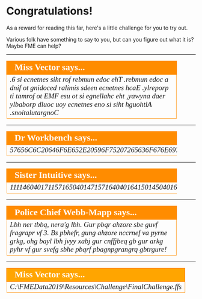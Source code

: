 # Congratulations! #

As a reward for reading this far, here's a little challenge for you to try out.

Various folk have something to say to you, but can you figure out what it is? Maybe FME can help?

---

<!--Person X Says Section-->

<table style="border-spacing: 0px; table-layout: fixed; width: 90%">
<tr>
<td style="vertical-align:middle;background-color:darkorange;border: 2px solid darkorange">
<i class="fa fa-quote-left fa-lg fa-pull-left fa-fw" style="color:white;padding-right: 12px;vertical-align:text-top"></i>
<span style="color:white;font-size:x-large;font-weight: bold;font-family:serif">Miss Vector says...</span>
</td>
</tr>

<tr>
<td style="border: 1px solid darkorange; word-wrap: break-word">
<span style="font-family:serif; font-style:italic; font-size:larger">
.6 si ecnetnes siht rof rebmun edoc ehT .rebmun edoc a dnif ot gnidoced ralimis sdeen ecnetnes hcaE .ylreporp ti tamrof ot EMF esu ot si egnellahc eht ,yawyna daer ylbaborp dluoc uoy ecnetnes eno si siht hguohtlA .snoitalutargnoC
</span>
</td>
</tr>
</table>

---

<!--Person X Says Section-->

<table style="border-spacing: 0px; table-layout: fixed; width: 90%">
<tr>
<td style="vertical-align:middle;background-color:darkorange;border: 2px solid darkorange">
<i class="fa fa-quote-left fa-lg fa-pull-left fa-fw" style="color:white;padding-right: 12px;vertical-align:text-top"></i>
<span style="color:white;font-size:x-large;font-weight: bold;font-family:serif">Dr Workbench says...</span>
</td>
</tr>

<tr>
<td style="border: 1px solid darkorange">
<span style="font-family:serif; font-style:italic; font-size:larger; word-wrap: break-word">
57656C6C20646F6E652E20596F75207265636F676E697A656420746869732061732068657820656E636F64656420746578742E204920686F706520796F75206465636F64656420697420776974682074686520546578744465636F646572207472616E73666F726D65722E20427920746865207761792C2074686520636F6465206E756D6265722066726F6D206D652069732039
</span>
</td>
</tr>
</table>

---

<!--Person X Says Section-->

<table style="border-spacing: 0px; table-layout: fixed; width: 90%">
<tr>
<td style="vertical-align:middle;background-color:darkorange;border: 2px solid darkorange">
<i class="fa fa-quote-left fa-lg fa-pull-left fa-fw" style="color:white;padding-right: 12px;vertical-align:text-top"></i>
<span style="color:white;font-size:x-large;font-weight: bold;font-family:serif">Sister Intuitive says...</span>
</td>
</tr>

<tr>
<td style="border: 1px solid darkorange">
<span style="font-family:serif; font-style:italic; font-size:larger; word-wrap: break-word">
111146040171157165040147157164040164150145040160162145166151157165163040163145156164145156143145040151164040163150157165154144040150141166145040142145145156040152165163164040141163040145141163171040164157040144145143157144145040164150151163040157143164141154040164145170164040162145160162145163145156164141164151157156040165163151156147040164150145040124145170164104145143157144145162040164162141156163146157162155145162056040124150151163040143157144145040156165155142145162040151163040061
</span>
</td>
</tr>
</table>

---

<!--Person X Says Section-->

<table style="border-spacing: 0px; table-layout: fixed; width: 90%">
<tr>
<td style="vertical-align:middle;background-color:darkorange;border: 2px solid darkorange">
<i class="fa fa-quote-left fa-lg fa-pull-left fa-fw" style="color:white;padding-right: 12px;vertical-align:text-top"></i>
<span style="color:white;font-size:x-large;font-weight: bold;font-family:serif">Police Chief Webb-Mapp says...</span>
</td>
</tr>

<tr>
<td style="border: 1px solid darkorange">
<span style="font-family:serif; font-style:italic; font-size:larger; word-wrap: break-word">
Lbh ner tbbq, nera'g lbh. Gur pbqr ahzore sbe guvf fragrapr vf 3. Bs pbhefr, gung ahzore nccrnef va pyrne grkg, ohg bayl lbh jvyy xabj gur cnffjbeq gb gur arkg pyhr vf gur svefg sbhe pbqrf pbagnpgrangrq gbtrgure!
</span>
</td>
</tr>
</table>

---

<!--Person X Says Section-->

<table style="border-spacing: 0px">
<tr>
<td style="vertical-align:middle;background-color:orange;border: 2px solid darkorange">
<i class="fa fa-quote-left fa-lg fa-pull-left fa-fw" style="color:white;padding-right: 12px;vertical-align:text-top"></i>
<span style="color:white;font-size:x-large;font-weight: bold;font-family:serif">Miss Vector says...</span>
</td>
</tr>

<tr>
<td style="border: 1px solid darkorange">
<span style="font-family:serif; font-style:italic; font-size:larger">
C:\FMEData2019\Resources\Challenge\FinalChallenge.ffs
</span>
</td>
</tr>
</table>